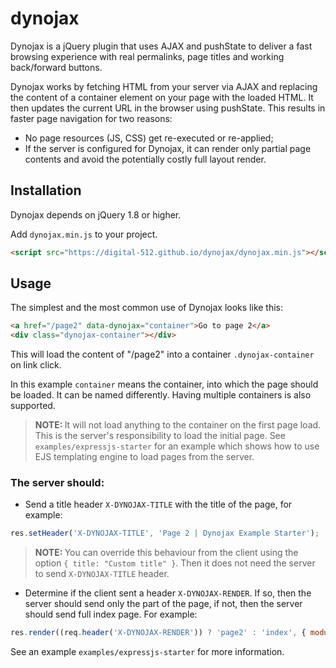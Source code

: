 # dynojax
Dynojax is a jQuery plugin that uses AJAX and pushState to deliver a fast browsing experience with real permalinks, page titles and working back/forward buttons.

Dynojax works by fetching HTML from your server via AJAX and replacing the content of a container element on your page with the loaded HTML. It then updates the current URL in the browser using pushState. This results in faster page navigation for two reasons:

* No page resources (JS, CSS) get re-executed or re-applied;
* If the server is configured for Dynojax, it can render only partial page contents and avoid the potentially costly full layout render.

## Installation

Dynojax depends on jQuery 1.8 or higher.

Add `dynojax.min.js` to your project.
```html
<script src="https://digital-512.github.io/dynojax/dynojax.min.js"></script>
```

## Usage

The simplest and the most common use of Dynojax looks like this:

```html
<a href="/page2" data-dynojax="container">Go to page 2</a>
<div class="dynojax-container"></div>
```

This will load the content of "/page2" into a container `.dynojax-container` on link click.

In this example `container` means the container, into which the page should be loaded. It can be named differently. Having multiple containers is also supported.

> <b>NOTE: </b>It will not load anything to the container on the first page load. This is the server's responsibility to load the initial page. See `examples/expressjs-starter` for an example which shows how to use EJS templating engine to load pages from the server.

### The server should:
* Send a title header `X-DYNOJAX-TITLE` with the title of the page, for example:

```js
res.setHeader('X-DYNOJAX-TITLE', 'Page 2 | Dynojax Example Starter');
```

> <b>NOTE: </b>You can override this behaviour from the client using the option `{ title: "Custom title" }`. Then it does not need the server to send `X-DYNOJAX-TITLE` header.

* Determine if the client sent a header `X-DYNOJAX-RENDER`. If so, then the server should send only the part of the page, if not, then the server should send full index page. For example:

```js
res.render((req.header('X-DYNOJAX-RENDER')) ? 'page2' : 'index', { module: 'page2' });
```

See an example `examples/expressjs-starter` for more information.
